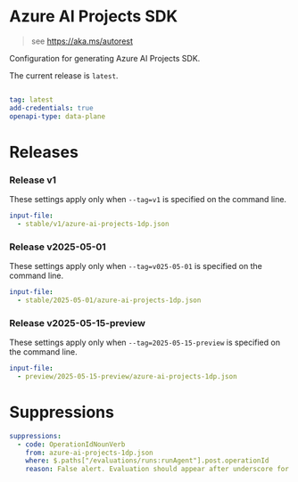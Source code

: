 # Azure AI Projects SDK

> see https://aka.ms/autorest

Configuration for generating Azure AI Projects SDK.

The current release is `latest`.

``` yaml

tag: latest
add-credentials: true
openapi-type: data-plane
```

# Releases

### Release v1
These settings apply only when `--tag=v1` is specified on the command line.
``` yaml $(tag) == 'latest'
input-file:
  - stable/v1/azure-ai-projects-1dp.json
```

### Release v2025-05-01
These settings apply only when `--tag=v025-05-01` is specified on the command line.
``` yaml $(tag) == '2025-05-01'
input-file:
  - stable/2025-05-01/azure-ai-projects-1dp.json
```

### Release v2025-05-15-preview
These settings apply only when `--tag=2025-05-15-preview` is specified on the command line.
``` yaml $(tag) == '2025-05-15-preview'
input-file:
  - preview/2025-05-15-preview/azure-ai-projects-1dp.json
```

# Suppressions
``` yaml
suppressions:
  - code: OperationIdNounVerb
    from: azure-ai-projects-1dp.json
    where: $.paths["/evaluations/runs:runAgent"].post.operationId
    reason: False alert. Evaluation should appear after underscore for clarity's sake.
```
